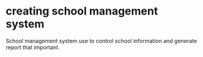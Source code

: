﻿# creating school management system
 School management system use to control school information and generate report that important.
